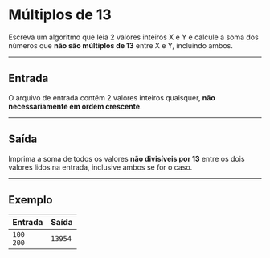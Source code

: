 # Múltiplos de 13

Escreva um algoritmo que leia 2 valores inteiros X e Y e calcule a soma dos números que **não são múltiplos de 13** entre X e Y, incluindo ambos.

---

## Entrada

O arquivo de entrada contém 2 valores inteiros quaisquer, **não necessariamente em ordem crescente**.

---

## Saída

Imprima a soma de todos os valores **não divisíveis por 13** entre os dois valores lidos na entrada, inclusive ambos se for o caso.

---

## Exemplo

| Entrada       | Saída   |
|---------------|---------|
| `100`<br>`200` | `13954` |
